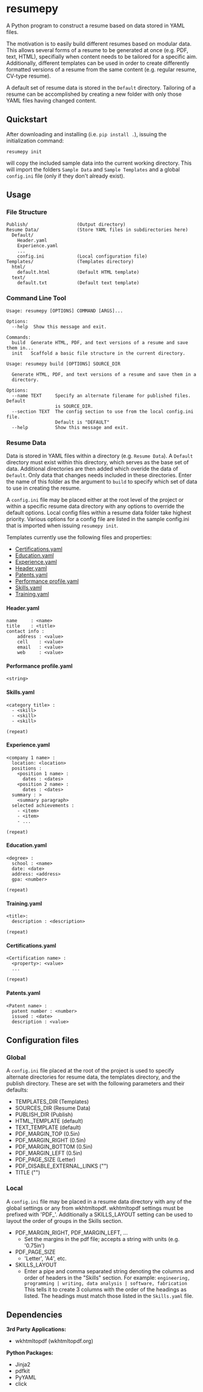 # resumepy

A Python program to construct a resume based on data stored in YAML files.

The motivation is to easily build different resumes based on modular data. This
allows several forms of a resume to be generated at once (e.g. PDF, text, HTML),
specifially when content needs to be tailored for a specific aim. Additionally,
different templates can be used in order to create differently formatted
versions of a resume from the same content (e.g. regular resume, CV-type resume).

A default set of resume data is stored in the `Default` directory. Tailoring of
a resume can be accomplished by creating a new folder with only those YAML files
having changed content.

## Quickstart

After downloading and installing (i.e. `pip install .`), issuing the
initialization command:

`resumepy init`

will copy the included sample data into the current working directory. This will
import the folders `Sample Data` and `Sample Templates` and a global `config.ini`
file (only if they don't already exist).

## Usage

### File Structure

    Publish/                  (Output directory)
    Resume Data/              (Store YAML files in subdirectories here)
      Default/                  
        Header.yaml
        Experience.yaml
        ...
        config.ini            (Local configuration file)
    Templates/                (Templates directory)
      html/
        default.html          (Default HTML template)
      text/
        default.txt           (Default text template)

### Command Line Tool

```
Usage: resumepy [OPTIONS] COMMAND [ARGS]...

Options:
  --help  Show this message and exit.

Commands:
  build  Generate HTML, PDF, and text versions of a resume and save them in...
  init   Scaffold a basic file structure in the current directory.
```

```
Usage: resumepy build [OPTIONS] SOURCE_DIR

  Generate HTML, PDF, and text versions of a resume and save them in a
  directory.

Options:
  --name TEXT     Specify an alternate filename for published files. Default
                  is SOURCE_DIR.
  --section TEXT  The config section to use from the local config.ini file.
                  Default is "DEFAULT"
  --help          Show this message and exit.
```

### Resume Data

Data is stored in YAML files within a directory (e.g. `Resume Data`). A
`Default` directory must exist within this directory, which serves as the base
set of data. Additional directories are then added which overide the data of
`Default`. Only data that changes needs included in these directories. Enter
the name of this folder as the argument to `build` to specify which set of data
to use in creating the resume.

A `config.ini` file may be placed either at the root level of the project or
within a specific resume data directory with any options to override the default
options. Local config files within a resume data folder take highest priority.
Various options for a config file are listed in the sample config.ini that is
imported when issuing `resumepy init`.

Templates currently use the following files and properties:

- [Certifications.yaml](#Certifications)
- [Education.yaml](#Education)
- [Experience.yaml](#Experience)
- [Header.yaml](#Header)
- [Patents.yaml](#Patents)
- [Performance profile.yaml](#Performance_profile)
- [Skills.yaml](#Skills)
- [Training.yaml](#Training)


#### <a id="Header"></a>Header.yaml

    name     : <name>
    title    : <title>
    contact info :
        address : <value>
        cell    : <value>
        email   : <value>
        web     : <value>

#### <a id="Performance_profile"></a>Performance profile.yaml

    <string>

#### <a id="Skills"></a>Skills.yaml

    <category title> :
      - <skill>
      - <skill>
      - <skill>
    
    (repeat)

#### <a id="Experience"></a>Experience.yaml

    <company 1 name> :
      location: <location>
      positions :
        <position 1 name> :
          dates : <dates>
        <position 2 name> :
          dates : <dates>
      summary : >
        <summary paragraph>
      selected achievements :
        - <item>
        - <item>
        - ...
    
    (repeat)

#### <a id="Education"></a>Education.yaml

    <degree> :
      school : <name>
      date: <date>
      address: <address>
      gpa: <number>
    
    (repeat)

#### <a id="Training"></a>Training.yaml

    <title>:
      description : <description>
    
    (repeat)

#### <a id="Certifications"></a>Certifications.yaml

    <Certification name> :
      <property>: <value>
      ...

    (repeat)

#### <a id="Patents"></a>Patents.yaml

    <Patent name> :
      patent number : <number>
      issued : <date>
      description : <value>


## Configuration files

### Global

A `config.ini` file placed at the root of the project is used to specify
alternate directories for resume data, the templates directory, and the
publish directory. These are set with the following parameters and their
defaults:

  - TEMPLATES_DIR (Templates)
  - SOURCES_DIR (Resume Data)
  - PUBLISH_DIR (Publish)
  - HTML_TEMPLATE (default)
  - TEXT_TEMPLATE (default)
  - PDF_MARGIN_TOP (0.5in)
  - PDF_MARGIN_RIGHT (0.5in)
  - PDF_MARGIN_BOTTOM (0.5in)
  - PDF_MARGIN_LEFT (0.5in)
  - PDF_PAGE_SIZE (Letter)
  - PDF_DISABLE_EXTERNAL_LINKS ("")
  - TITLE ("")


### Local

A `config.ini` file may be placed in a resume data directory with any of the
global settings or any from wkhtmltopdf. wkhtmltopdf settings must be prefixed
with 'PDF_'. Additionally a SKILLS_LAYOUT setting can be used to layout the
order of groups in the Skills section.

  - PDF_MARGIN_RIGHT, PDF_MARGIN_LEFT, ...
    * Set the margins in the pdf file; accepts a string with units (e.g. '0.75in')
  - PDF_PAGE_SIZE
    * 'Letter', 'A4', etc.
  - SKILLS_LAYOUT
    * Enter a pipe and comma separated string denoting the columns and order of
      headers in the "Skills" section. For example:
         `engineering, programming | writing, data analysis | software, fabrication`
      This tells it to create 3 columns with the order of the headings as listed.
      The headings must match those listed in the `Skills.yaml` file.


## Dependencies

**3rd Party Applications:**

 - wkhtmltopdf (wkhtmltopdf.org)

**Python Packages:**

- Jinja2
- pdfkit
- PyYAML
- click